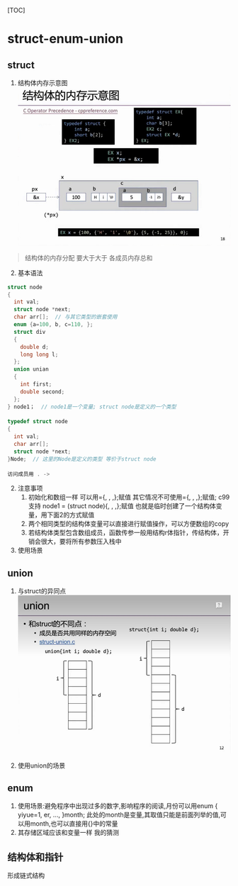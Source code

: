 [TOC]
# struct-enum-union

## struct
1. 结构体内存示意图
![Alt text](%E7%BB%93%E6%9E%84%E4%BD%93%E7%9A%84%E5%86%85%E5%AD%98%E7%A4%BA%E6%84%8F%E5%9B%BE.jpg)
> 结构体的内存分配 要大于大于 各成员内存总和

2. 基本语法
````c
struct node 
{
  int val;
  struct node *next;  
  char arr[];  // 与其它类型的嵌套使用
  enum {a=100, b, c=110, };
  struct div
  {
    double d;
    long long l;
  };
  union unian
  {
    int first;
    double second;
  };
} node1；  // node1是一个变量; struct node是定义的一个类型

typedef struct node
{
  int val;
  char arr[];
  struct node *next;
}Node;  // 这里的Node是定义的类型 等价于struct node

访问成员用 . ->
````
2. 注意事项
   1. 初始化和数组一样 可以用={, , ,};赋值  其它情况不可使用={, , ,};赋值; c99支持 node1 = (struct node){, , ,};赋值 也就是临时创建了一个结构体变量，用下面2的方式赋值
   2. 两个相同类型的结构体变量可以直接进行赋值操作，可以方便数组的copy
   3. 若结构体类型包含数组成员，函数传参一般用结构r体指针，传结构体，开销会很大，要将所有参数压入栈中
3. 使用场景

## union
1. 与struct的异同点
   ![Alt text](union%E4%B8%8Estruct%E7%9A%84%E5%8C%BA%E5%88%AB.jpg)
  
2. 使用union的场景

## enum
1. 使用场景:避免程序中出现过多的数字,影响程序的阅读,月份可以用enum { yiyue=1, er, ..., }month; 此处的month是变量,其取值只能是前面列举的值,可以用month,也可以直接用{}中的常量
2. 其存储区域应该和变量一样 我的猜测

## 结构体和指针
形成链式结构